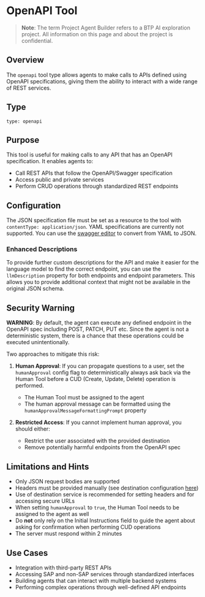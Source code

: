 # OpenAPI Tool

> **Note**: The term Project Agent Builder refers to a BTP AI exploration project. All information on this page and about the project is confidential.

## Overview

The `openapi` tool type allows agents to make calls to APIs defined using OpenAPI specifications, giving them the ability to interact with a wide range of REST services.

## Type

```
type: openapi
```

## Purpose

This tool is useful for making calls to any API that has an OpenAPI specification. It enables agents to:
- Call REST APIs that follow the OpenAPI/Swagger specification
- Access public and private services 
- Perform CRUD operations through standardized REST endpoints

## Configuration

The JSON specification file must be set as a resource to the tool with `contentType: application/json`. YAML specifications are currently not supported. You can use the [swagger editor](https://editor.swagger.io/) to convert from YAML to JSON.

### Enhanced Descriptions

To provide further custom descriptions for the API and make it easier for the language model to find the correct endpoint, you can use the `llmDescription` property for both endpoints and endpoint parameters. This allows you to provide additional context that might not be available in the original JSON schema.

## Security Warning

**WARNING**: By default, the agent can execute any defined endpoint in the OpenAPI spec including POST, PATCH, PUT etc. Since the agent is not a deterministic system, there is a chance that these operations could be executed unintentionally.

Two approaches to mitigate this risk:

1. **Human Approval**: If you can propagate questions to a user, set the `humanApproval` config flag to deterministically always ask back via the Human Tool before a CUD (Create, Update, Delete) operation is performed. 
   - The Human Tool must be assigned to the agent
   - The human approval message can be formatted using the `humanApprovalMessageFormattingPrompt` property

2. **Restricted Access**: If you cannot implement human approval, you should either:
   - Restrict the user associated with the provided destination
   - Remove potentially harmful endpoints from the OpenAPI spec

## Limitations and Hints

- Only JSON request bodies are supported
- Headers must be provided manually (see destination configuration [here](https://sap.github.io/cloud-sdk/docs/js/features/connectivity/destinations#additional-headers-and-query-parameters-on-destinations))
- Use of destination service is recommended for setting headers and for accessing secure URLs
- When setting `humanApproval` to `true`, the Human Tool needs to be assigned to the agent as well
- Do **not** only rely on the Initial Instructions field to guide the agent about asking for confirmation when performing CUD operations
- The server must respond within 2 minutes

## Use Cases

- Integration with third-party REST APIs
- Accessing SAP and non-SAP services through standardized interfaces
- Building agents that can interact with multiple backend systems
- Performing complex operations through well-defined API endpoints 